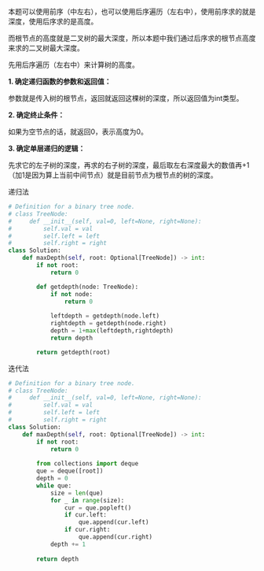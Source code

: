 本题可以使用前序（中左右），也可以使用后序遍历（左右中），使用前序求的就是深度，使用后序求的是高度。

而根节点的高度就是二叉树的最大深度，所以本题中我们通过后序求的根节点高度来求的二叉树最大深度。

先用后序遍历（左右中）来计算树的高度。

**1. 确定递归函数的参数和返回值：**

参数就是传入树的根节点，返回就返回这棵树的深度，所以返回值为int类型。

**2. 确定终止条件：**

如果为空节点的话，就返回0，表示高度为0。

**3. 确定单层递归的逻辑：**

先求它的左子树的深度，再求的右子树的深度，最后取左右深度最大的数值再+1 （加1是因为算上当前中间节点）就是目前节点为根节点的树的深度。

递归法
```python
# Definition for a binary tree node.
# class TreeNode:
#     def __init__(self, val=0, left=None, right=None):
#         self.val = val
#         self.left = left
#         self.right = right
class Solution:
    def maxDepth(self, root: Optional[TreeNode]) -> int:
        if not root:
            return 0

        def getdepth(node: TreeNode):
            if not node:
                return 0
            
            leftdepth = getdepth(node.left)
            rightdepth = getdepth(node.right)
            depth = 1+max(leftdepth,rightdepth)
            return depth

        return getdepth(root)
```

迭代法
```python
# Definition for a binary tree node.
# class TreeNode:
#     def __init__(self, val=0, left=None, right=None):
#         self.val = val
#         self.left = left
#         self.right = right
class Solution:
    def maxDepth(self, root: Optional[TreeNode]) -> int:
        if not root:
            return 0
        
        from collections import deque
        que = deque([root])
        depth = 0
        while que:
            size = len(que)
            for _ in range(size):
                cur = que.popleft()
                if cur.left:
                    que.append(cur.left)
                if cur.right:
                    que.append(cur.right)
            depth += 1
        
        return depth
```
